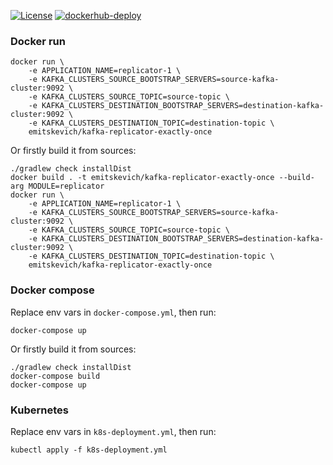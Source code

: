 [![License](https://img.shields.io/badge/License-Apache%202.0-blue.svg)](https://opensource.org/licenses/Apache-2.0)
[![dockerhub-deploy](https://github.com/emitskevich/kafka-replicator-exactly-once/workflows/dockerhub-deploy/badge.svg)](https://github.com/emitskevich/kafka-replicator-exactly-once/actions/workflows/dockerhub-deploy.yml)

### Docker run
```
docker run \
    -e APPLICATION_NAME=replicator-1 \
    -e KAFKA_CLUSTERS_SOURCE_BOOTSTRAP_SERVERS=source-kafka-cluster:9092 \
    -e KAFKA_CLUSTERS_SOURCE_TOPIC=source-topic \
    -e KAFKA_CLUSTERS_DESTINATION_BOOTSTRAP_SERVERS=destination-kafka-cluster:9092 \
    -e KAFKA_CLUSTERS_DESTINATION_TOPIC=destination-topic \
    emitskevich/kafka-replicator-exactly-once
```
Or firstly build it from sources:
```
./gradlew check installDist
docker build . -t emitskevich/kafka-replicator-exactly-once --build-arg MODULE=replicator
docker run \
    -e APPLICATION_NAME=replicator-1 \
    -e KAFKA_CLUSTERS_SOURCE_BOOTSTRAP_SERVERS=source-kafka-cluster:9092 \
    -e KAFKA_CLUSTERS_SOURCE_TOPIC=source-topic \
    -e KAFKA_CLUSTERS_DESTINATION_BOOTSTRAP_SERVERS=destination-kafka-cluster:9092 \
    -e KAFKA_CLUSTERS_DESTINATION_TOPIC=destination-topic \
    emitskevich/kafka-replicator-exactly-once
```

### Docker compose
Replace env vars in `docker-compose.yml`, then run:
```
docker-compose up
```
Or firstly build it from sources:
```
./gradlew check installDist
docker-compose build
docker-compose up
```

### Kubernetes
Replace env vars in `k8s-deployment.yml`, then run:
```
kubectl apply -f k8s-deployment.yml
```
